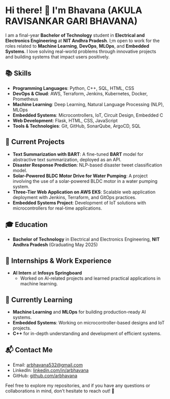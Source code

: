 # Hi there! 👋 I'm Bhavana (AKULA RAVISANKAR GARI BHAVANA)

I am a final-year **Bachelor of Technology** student in **Electrical and Electronics Engineering** at **NIT Andhra Pradesh**. I;m open to work for the roles related to **Machine Learning**, **DevOps**, **MLOps**, and **Embedded Systems**. I love solving real-world problems through innovative projects and building systems that impact users positively.

## 📚 Skills
- **Programming Languages**: Python, C++, SQL, HTML, CSS
- **DevOps & Cloud**: AWS, Terraform, Jenkins, Kubernetes, Docker, Prometheus
- **Machine Learning**: Deep Learning, Natural Language Processing (NLP), MLOps
- **Embedded Systems**: Microcontrollers, IoT, Circuit Design, Embedded C
- **Web Development**: Flask, HTML, CSS, JavaScript
- **Tools & Technologies**: Git, GitHub, SonarQube, ArgoCD, SQL

## 🔧 Current Projects
- **Text Summarization with BART**: A fine-tuned **BART** model for abstractive text summarization, deployed as an API.
- **Disaster Response Prediction**: NLP-based disaster tweet classification model.
- **Solar-Powered BLDC Motor Drive for Water Pumping**: A project involving the use of a solar-powered BLDC motor in a water pumping system.
- **Three-Tier Web Application on AWS EKS**: Scalable web application deployment with Jenkins, Terraform, and GitOps practices.
- **Embedded Systems Project**: Development of IoT solutions with microcontrollers for real-time applications.

## 🎓 Education
- **Bachelor of Technology** in Electrical and Electronics Engineering, **NIT Andhra Pradesh** (Graduating May 2025)

## 💼 Internships & Work Experience
- **AI Intern** at **Infosys Springboard**
  - Worked on AI-related projects and learned practical applications in machine learning.

## 🌱 Currently Learning
- **Machine Learning** and **MLOps** for building production-ready AI systems.
- **Embedded Systems**: Working on microcontroller-based designs and IoT projects.
- **C++** for in-depth understanding and development of efficient systems.

## 📬 Contact Me
- Email: [arbhavana532@gmail.com](mailto:arbhavana532@dgmail.com)
- LinkedIn: [linkedin.com/in/arbhavana]([https://www.linkedin.com/in/arbhavana](https://www.linkedin.com/in/bhavana-ar-356149266/))
- GitHub: [github.com/arbhavana](https://github.com/arbhavana)

Feel free to explore my repositories, and if you have any questions or collaborations in mind, don't hesitate to reach out! 🚀

<!--
**arbhavana/arbhavana** is a ✨ _special_ ✨ repository because its `README.md` (this file) appears on your GitHub profile.

Here are some ideas to get you started:

- 🔭 I’m currently working on ...
- 🌱 I’m currently learning ...
- 👯 I’m looking to collaborate on ...
- 🤔 I’m looking for help with ...
- 💬 Ask me about ...
- 📫 How to reach me: ...
- 😄 Pronouns: ...
- ⚡ Fun fact: ...
-->
